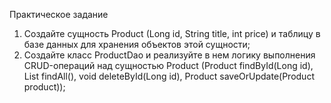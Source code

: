 Практическое задание
1. Создайте сущность Product (Long id, String title, int price) и таблицу в базе данных для хранения
   объектов этой сущности;
2. Создайте класс ProductDao и реализуйте в нем логику выполнения CRUD-операций над
   сущностью Product (Product findById(Long id), List<Product> findAll(), void deleteById(Long id),
   Product saveOrUpdate(Product product));